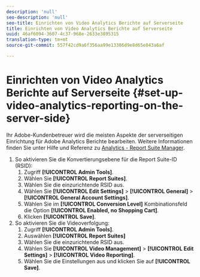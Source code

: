 ```yaml
---
description: 'null'
seo-description: 'null'
seo-title: Einrichten von Video Analytics Berichte auf Serverseite
title: Einrichten von Video Analytics Berichte auf Serverseite
uuid: 46af6094-3607-4c37-968e-2633e3895315
translation-type: tm+mt
source-git-commit: 557f42cd9a6f356aa99e13386d9e8d65e043a6af

---
```



# Einrichten von Video Analytics Berichte auf Serverseite {#set-up-video-analytics-reporting-on-the-server-side}

Ihr Adobe-Kundenbetreuer wird die meisten Aspekte der serverseitigen Einrichtung für Adobe Analytics Berichte bearbeiten. Weitere Informationen finden Sie unter Hilfe und Referenz zu [Analytics - Report Suite Manager](https://microsite.omniture.com/t2/help/en_US/reference/#Report_Suite_Manager).
1. So aktivieren Sie die Konvertierungsebene für die Report Suite-ID (RSID):
   1. Zugriff **[!UICONTROL Admin Tools]**.
   1. Wählen Sie **[!UICONTROL Report Suites]**.
   1. Wählen Sie die einzurichtende RSID aus.
   1. Wählen Sie **[!UICONTROL Edit Settings]** > **[!UICONTROL General]** > **[!UICONTROL General Account Settings]**.
   1. Wählen Sie im **[!UICONTROL Conversion Level]** Kombinationsfeld die Option **[!UICONTROL Enabled, no Shopping Cart]**.
   1. Klicken **[!UICONTROL Save]**.
1. So aktivieren Sie die Videoverfolgung:
   1. Zugriff **[!UICONTROL Admin Tools]**.
   1. Auswählen **[!UICONTROL Report Suites]**
   1. Wählen Sie die einzurichtende RSID aus.
   1. Wählen Sie **[!UICONTROL Video Management]** > **[!UICONTROL Edit Settings]** > **[!UICONTROL Video Reporting]**.
   1. Wählen Sie die Einstellungen aus und klicken Sie auf **[!UICONTROL Save]**.